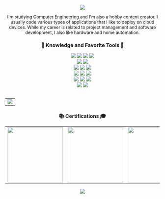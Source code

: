 <div align="center">
  <p>
    <img src="https://imgur.com/4l8APkW.png">
  </p>
</div>

<div>
  <p align="center">I'm studying Computer Engineering and I'm also a hobby content creator. I usually code various types of applications that I like to deploy on cloud devices. While my career is related to project management and software development, I also like hardware and home automation.</p>
</div>

<div align="center">
  <h3>🧠 Knowledge and Favorite Tools 🧰</h3>
</div>
 
<div align="center">
  <img src="https://img.shields.io/badge/python-3670A0?style=for-the-badge&logo=python&logoColor=ffdd54">
  <img src="https://img.shields.io/badge/typescript-%23007ACC.svg?style=for-the-badge&logo=typescript&logoColor=white">
  <img src="https://img.shields.io/badge/javascript-%23323330.svg?style=for-the-badge&logo=javascript&logoColor=%23F7DF1E">
  <img src="https://img.shields.io/badge/PL%2FSQL-82609C?style=for-the-badge&logo=oracle&logoColor=white">
</div>

<div align="center">
    <img src="https://img.shields.io/badge/html5-%23E34F26.svg?style=for-the-badge&logo=html5&logoColor=white">
    <img src="https://img.shields.io/badge/css3-%231572B6.svg?style=for-the-badge&logo=css3&logoColor=white">
</div>

<div align="center">
  <img src="https://img.shields.io/badge/SQL-1BB54C?style=for-the-badge&logo=databricks&logoColor=white">
  <img src="https://img.shields.io/badge/%7B%20%7D%20JSON-FA9A39?style=for-the-badge&logoColor=white&labelColor=FA9A39">
  <img src="https://img.shields.io/badge/yaml-%23ffffff.svg?style=for-the-badge&logo=yaml&logoColor=151515">
</div>

<div align="center">
  <img src="https://img.shields.io/badge/Oracle%20SQL%20Developer-F80000?style=for-the-badge">
  <img src="https://img.shields.io/badge/SQLite-%232596BE?style=for-the-badge&logo=sqlite&logoColor=white">
  <img src="https://img.shields.io/badge/Microsoft%20SQL%20Server-314162?style=for-the-badge">
</div>

<div align="center">
  <img src="https://img.shields.io/badge/docker-%230db7ed.svg?style=for-the-badge&logo=docker&logoColor=white">
  <img src="https://img.shields.io/badge/git-%23F05033.svg?style=for-the-badge&logo=git&logoColor=white">
  <img src="https://img.shields.io/badge/UML-FABD14?logo=uml&logoColor=000&style=for-the-badge">
</div>

<div align="center">
  <img src="https://img.shields.io/badge/Linux-FCC624?logo=linux&logoColor=000&style=for-the-badge">
  <img src="https://img.shields.io/badge/Windows-0078D4?logo=windows&logoColor=fff&style=for-the-badge">
</div>

<br>

<!---<table align="center">
  <tr>
    <td valign="top"><img src="https://github-readme-stats.vercel.app/api?username=palgatox64&theme=dark&show_icons=true&hide_border=true&count_private=true"/></td>
  </tr>
</table>
-->

<table align="center">
  <tr>
    <td valign="top"><img src="https://github-readme-streak-stats.herokuapp.com/?user=palgatox64&theme=dark&hide_border=true"/></td>
  </tr>
</table>


<div align="center">
  <h3>📚 Certifications 🎓</h3>
</div>
  
<table align="center">
  <tr>
    <td><a href="https://www.credly.com/badges/1cd4a045-8ff5-4bb7-90e1-2ef75f465b8f/public_url" target"_blank">
      <img src="https://images.credly.com/images/be8fcaeb-c769-4858-b567-ffaaa73ce8cf/image.png" width="180px"></a>
    </td>
    <td><a href="https://www.credly.com/badges/0c7a3162-6fdd-4ff2-9094-893abca3ca7e/public_url" target"_blank">
      <img src="https://images.credly.com/size/340x340/images/b790eb12-ecb3-4b94-89be-61aa40c92e7c/image.png" width="180px"></a>
    </td>
    <td><a href="https://www.credly.com/badges/3715180d-750a-44d3-a68d-261ff64ada4a/public_url" target"_blank">
      <img src="https://images.credly.com/size/340x340/images/4e3d6f9f-55d7-4ea7-b0e6-f4d4ff543e22/image.png" width="180px"></a>
    </td>
  </tr>
</table>

<div align="center">
  <img src="https://imgur.com/B2Fqybr.gif">
</div>

 <!---<table align="center">
   <tr>
     <td>
          <img src="https://imgur.com/B2Fqybr.gif">
     </td>
   </tr>
 </table>-->
 

